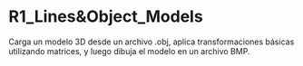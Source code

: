 # R1_Lines&Object_Models
 Carga un modelo 3D desde un archivo .obj, aplica transformaciones básicas utilizando matrices, y luego dibuja el modelo en un archivo BMP. 
